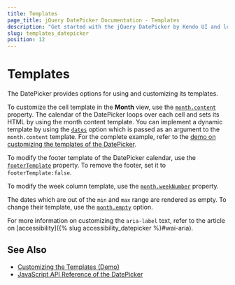```yaml
---
title: Templates
page_title: jQuery DatePicker Documentation - Templates
description: "Get started with the jQuery DatePicker by Kendo UI and learn how to customize its templates."
slug: templates_datepicker
position: 12
---
```


# Templates

The DatePicker provides options for using and customizing its templates.  

To customize the cell template in the **Month** view, use the [`month.content`](/api/javascript/ui/datepicker/configuration/month) property. The calendar of the DatePicker loops over each cell and sets its HTML by using the month content template. You can implement a dynamic template by using the [`dates`](/api/javascript/ui/datepicker/configuration/dates) option which is passed as an argument to the `month.content` template. For the complete example, refer to the [demo on customizing the templates of the DatePicker](https://demos.telerik.com/kendo-ui/datepicker/template).

To modify the footer template of the DatePicker calendar, use the [`footerTemplate`](/api/javascript/ui/datepicker/configuration/footer) property. To remove the footer, set it to `footerTemplate:false`.

To modify the week column template, use the [`month.weekNumber`](/api/javascript/ui/datepicker/configuration/month) property.

The dates which are out of the `min` and `max` range are rendered as empty. To change their template, use the [`month.empty`](/api/javascript/ui/datepicker/configuration/month#monthempty) option.

For more information on customizing the `aria-label` text, refer to the article on [accessibility]({% slug accessibility_datepicker %}#wai-aria).

## See Also

* [Customizing the Templates (Demo)](https://demos.telerik.com/kendo-ui/datepicker/template)
* [JavaScript API Reference of the DatePicker](/api/javascript/ui/datepicker)
